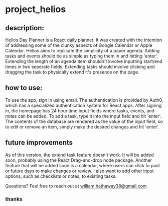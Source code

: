 # project_helios

## description:

Helios Day Planner is a React daily planner. It was created with the intention of addressing some of the clunky aspects of Google Calendar or Apple Calendar. Helios aims to replicate the simplicity of a paper agenda. Adding tasks and events should be as simple as typing them in and hitting 'enter'. Extending the length of an agenda item shouldn't involve inputting start/end times in two seperate fields. Extending tasks should involve clicking and dragging the task to physically extend it's presence on the page.

## how to use:

To use the app, sign in using email. The authentication is provided by Auth0, which has a specialized authentication system for React apps. After signing in, the homepage has 24 hour time input fields where tasks, events, and notes can be added. To add a task, type it into the input field and hit 'enter'. The contents of the database are rendered as the value of the input field, so to edit or remove an item, simply make the desired changes and hit 'enter'.

## future improvements

As of this version, the extend task feature doesn't work. It will be added soon, probably using the React Drag-and-drop node package. Another feature that will be added soon is a calendar, where users can click to past or future days to make changes or review. 
I also want to add other input options, such as checklists or notes, to existing tasks.

Questions? Feel free to reach out at <a mailto="william.hathaway38@gmail.com">william.hathaway38@gmail.com</a>

### thanks
